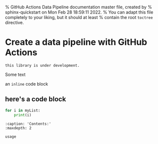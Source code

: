 % GitHub Actions Data Pipeline documentation master file, created by
% sphinx-quickstart on Mon Feb 28 18:59:11 2022.
% You can adapt this file completely to your liking, but it should at least
% contain the root `toctree` directive.

# Create a data pipeline with GitHub Actions

```{warning}
this library is under development.

```
Some text 


an `inline` code block

## here's a code block

```python
for i in myList:
    print(i)
```

```{toctree}
:caption: 'Contents:'
:maxdepth: 2

usage
```


